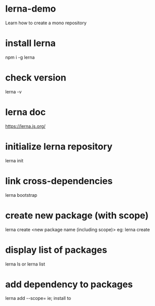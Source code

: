 # lerna-demo

Learn how to create a mono repository

# install lerna

npm i -g lerna

# check version

lerna -v

# lerna doc

https://lerna.js.org/

# initialize lerna repository

lerna init

# link cross-dependencies

lerna bootstrap

# create new package (with scope)

lerna create <new package name (including scope)> eg: lerna create <package-name> <package-folder>

# display list of packages

lerna ls or lerna list

# add dependency to packages

lerna add <package-1> --scope=<package-2> ie; install <package-1> to <package-2>

